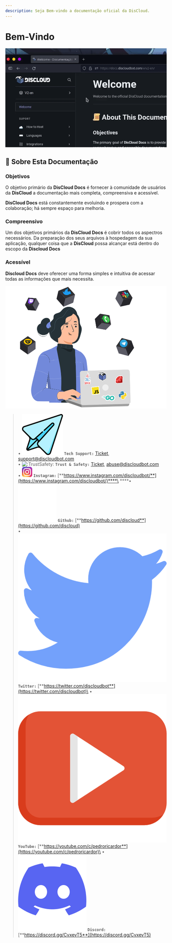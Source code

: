 ```yaml
---
description: Seja Bem-vindo a documentação oficial da DisCloud.
---
```


# Bem-Vindo

![](.gitbook/assets/discloud-search.gif)

## 📜 Sobre Esta Documentação

### Objetivos

O objetivo primário da **DisCloud Docs** é fornecer à comunidade de usuários da **DisCloud** a documentação mais completa, compreensiva e acessível.

**DisCloud Docs** está constantemente evoluindo e prospera com a colaboração; há sempre espaço para melhoria.

### Compreensivo

Um dos objetivos primários da **DisCloud Docs** é cobrir todos os aspectros necessários. Da preparação dos seus arquivos à hospedagem da sua aplicação, qualquer coisa que a **DisCloud** possa alcançar está dentro do escopo da **Discloud Docs**

### Acessível

**Discloud Docs** deve oferecer uma forma simples e intuitiva de acessar todas as informações que mais necessita.

![](.gitbook/assets/grupodev.svg)

> • <img src=".gitbook/assets/842457709378535434.png" alt=":DiscordStaff:" data-size="line"> **`Tech Support:`** [Ticket](suporte/faq/ticket.md), support@discloudbot.com\
> • <img src="https://cdn.discordapp.com/emojis/606720108164939776.png?v=1" alt=":TrustSafety:" data-size="line"> **`Trust & Safety:`** [Ticket](suporte/faq/ticket.md), abuse@discloudbot.com\
> • <img src=".gitbook/assets/Instagram_icon.png" alt=":Twitter:" data-size="line"> **`Instagram:`** [**https://www.instagram.com/discloudbot/**](https://www.instagram.com/discloudbot/)****\
> ****• <img src=".gitbook/assets/GitHub-logo.png" alt=":Twitter:" data-size="line"> **`Github:`** [**https://github.com/discloud**](https://github.com/discloud)                                                                      \
> • <img src=".gitbook/assets/226235.png" alt=":Twitter:" data-size="line"> **`Twitter:`** [**https://twitter.com/discloudbot**](https://twitter.com/discloudbot)\
> • <img src=".gitbook/assets/408757.png" alt=":YouTube:" data-size="line"> **`YouTube:`** [**https://youtube.com/c/pedroricardor**](https://youtube.com/c/pedroricardor)\
> • <img src=".gitbook/assets/Discord-Logo-Color.png" alt="" data-size="line"> **`Discord:`** [**https://discord.gg/CvxevT5**](https://discord.gg/CvxevT5)
